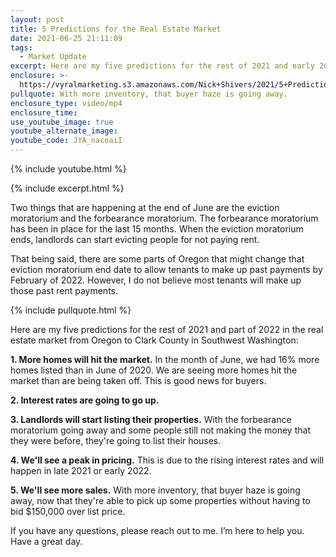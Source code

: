 ```yaml
---
layout: post
title: 5 Predictions for the Real Estate Market
date: 2021-06-25 21:11:09
tags:
  - Market Update
excerpt: Here are my five predictions for the rest of 2021 and early 2022.
enclosure: >-
  https://vyralmarketing.s3.amazonaws.com/Nick+Shivers/2021/5+Predictions+for+the+Real+Estate+Market.mp4
pullquote: With more inventory, that buyer haze is going away.
enclosure_type: video/mp4
enclosure_time:
use_youtube_image: true
youtube_alternate_image:
youtube_code: JYA_nacoaiI
---
```

{% include youtube.html %}

{% include excerpt.html %}

Two things that are happening at the end of June are the eviction moratorium and the forbearance moratorium. The forbearance moratorium has been in place for the last 15 months. When the eviction moratorium ends, landlords can start evicting people for not paying rent.

That being said, there are some parts of Oregon that might change that eviction moratorium end date to allow tenants to make up past payments by February of 2022. However, I do not believe most tenants will make up those past rent payments.

{% include pullquote.html %}

Here are my five predictions for the rest of 2021 and part of 2022 in the real estate market from Oregon to Clark County in Southwest Washington:

**1\. More homes will hit the market.** In the month of June, we had 16% more homes listed than in June of 2020. We are seeing more homes hit the market than are being taken off. This is good news for buyers.

**2\. Interest rates are going to go up.**

**3\. Landlords will start listing their properties.** With the forbearance moratorium going away and some people still not making the money that they were before, they're going to list their houses.&nbsp;

**4\. We'll see a peak in pricing.** This is due to the rising interest rates and will happen in late 2021 or early 2022.

**5\. We'll see more sales.** With more inventory, that buyer haze is going away, now that they're able to pick up some properties without having to bid $150,000 over list price.

If you have any questions, please reach out to me. I’m here to help you. Have a great day.
